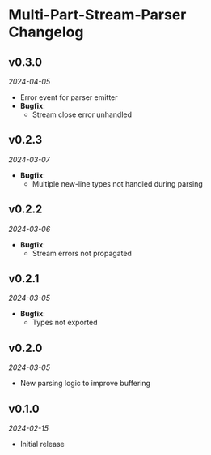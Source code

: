 # Multi-Part-Stream-Parser Changelog

## v0.3.0
_2024-04-05_

 * Error event for parser emitter
 * **Bugfix**:
   * Stream close error unhandled

## v0.2.3
_2024-03-07_

 * **Bugfix**:
   * Multiple new-line types not handled during parsing

## v0.2.2
_2024-03-06_

 * **Bugfix**:
   * Stream errors not propagated

## v0.2.1
_2024-03-05_

 * **Bugfix**:
   * Types not exported

## v0.2.0
_2024-03-05_

 * New parsing logic to improve buffering

## v0.1.0
_2024-02-15_

 * Initial release
